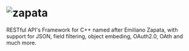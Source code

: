 ![zapata](http://dfz.pt/~naazgull/logo_zapata_1000x600.png)
================================

RESTful API's Framework for C++ named after Emiliano Zapata, with support for JSON, field filtering, object embeding, OAuth2.0, OAth and much more.
